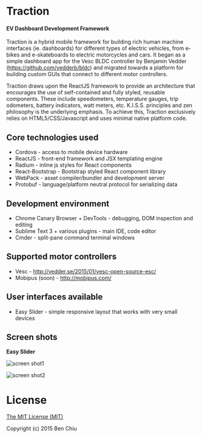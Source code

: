 # Traction
#### EV Dashboard Development Framework

Traction is a hybrid mobile framework for building rich human machine interfaces (ie. dashboards) for different types of electric vehicles, from e-bikes and e-skateboards to electric motorcycles and cars. It began as a simple dashboard app for the Vesc BLDC controller by Benjamin Vedder (https://github.com/vedderb/bldc) and migrated towards a platform for building custom GUIs that connect to different motor controllers. 

Traction draws upon the ReactJS framework to provide an architecture that encourages the use of self-contained and fully styled, reusable components. These include speedometers, temperature gauges, trip odometers, battery indicators, watt meters, etc. K.I.S.S. principles and zen philosophy is the underlying emphasis. To achieve this, Traction exclusively relies on HTML5/CSS/Javascript and uses minimal native platform code. 

## Core technologies used

* Cordova - access to mobile device hardware 
* ReactJS - front-end framework and JSX templating engine
* Radium - inline js styles for React components
* React-Bootstrap - Bootstrap styled React component library
* WebPack - asset compiler/bundler and development server
* Protobuf - language/platform neutral protocol for serializing data

## Development environment

* Chrome Canary Browser + DevTools - debugging, DOM inspection and editing
* Sublime Text 3 + various plugins - main IDE, code editor
* Cmder - split-pane command terminal windows

## Supported motor controllers

* Vesc - http://vedder.se/2015/01/vesc-open-source-esc/
* Mobipus (soon) - http://mobipus.com/

## User interfaces available

* Easy Slider - simple responsive layout that works with very small devices 

## Screen shots

__Easy Slider__

![screen shot1](https://raw.githubusercontent.com/bchiu/Traction/master/docs/images/easy.slider.screen1.png)

![screen shot2](https://raw.githubusercontent.com/bchiu/Traction/master/docs/images/easy.slider.screen2.png)

# License

[The MIT License (MIT)](./license.md)

Copyright (c) 2015 Ben Chiu
